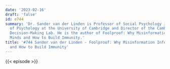 ```yaml
---
date: '2023-02-16'
draft: 'false'
id: e744
summary: 'Dr. Sander van der Linden is Professor of Social Psychology in the Department
  of Psychology at the University of Cambridge and Director of the Cambridge Social
  Decision-Making Lab. He is the author of Foolproof: Why Misinformation Infects Our
  Minds and How to Build Immunity.'
title: '#744 Sander van der Linden - Foolproof: Why Misinformation Infects Our Minds
  and How to Build Immunity'
---
```

{{< episode >}}
